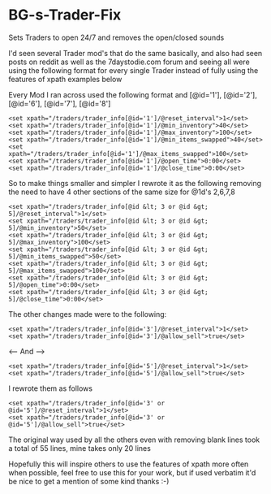 # BG-s-Trader-Fix
Sets Traders to open 24/7 and removes the open/closed sounds

I'd seen several Trader mod's that do the same basically, and also had seen posts on reddit as well as the 7daystodie.com forum and seeing all were using the following format for every single Trader instead of fully using the features of xpath examples below

Every Mod I ran across used the following format and [@id='1'], [@id='2'], [@id='6'], [@id='7'], [@id='8']

	<set xpath="/traders/trader_info[@id='1']/@reset_interval">1</set>
	<set xpath="/traders/trader_info[@id='1']/@min_inventory">40</set>
	<set xpath="/traders/trader_info[@id='1']/@max_inventory">100</set>
	<set xpath="/traders/trader_info[@id='1']/@min_items_swapped">40</set>
	<set xpath="/traders/trader_info[@id='1']/@max_items_swapped">100</set>
 	<set xpath="/traders/trader_info[@id='1']/@open_time">0:00</set>
	<set xpath="/traders/trader_info[@id='1']/@close_time">0:00</set>

So to make things smaller and simpler I rewrote it as the following removing the need to have 4 other sections of the same size for @1d's 2,6,7,8

	<set xpath="/traders/trader_info[@id &lt; 3 or @id &gt; 5]/@reset_interval">1</set>
	<set xpath="/traders/trader_info[@id &lt; 3 or @id &gt; 5]/@min_inventory">50</set>
	<set xpath="/traders/trader_info[@id &lt; 3 or @id &gt; 5]/@max_inventory">100</set>
	<set xpath="/traders/trader_info[@id &lt; 3 or @id &gt; 5]/@min_items_swapped">50</set>
	<set xpath="/traders/trader_info[@id &lt; 3 or @id &gt; 5]/@max_items_swapped">100</set>
 	<set xpath="/traders/trader_info[@id &lt; 3 or @id &gt; 5]/@open_time">0:00</set>
	<set xpath="/traders/trader_info[@id &lt; 3 or @id &gt; 5]/@close_time">0:00</set>
  
  The other changes made were to the following:

	<set xpath="/traders/trader_info[@id='3']/@reset_interval">1</set>
	<set xpath="/traders/trader_info[@id='3']/@allow_sell">true</set>
  
  <-- And -->
  
	<set xpath="/traders/trader_info[@id='5']/@reset_interval">1</set>
	<set xpath="/traders/trader_info[@id='5']/@allow_sell">true</set>
  
I rewrote them as follows

<!-- Player Owned Or Rented Vending Machine -->
	<set xpath="/traders/trader_info[@id='3' or @id='5']/@reset_interval">1</set>
	<set xpath="/traders/trader_info[@id='3' or @id='5']/@allow_sell">true</set>

  
  
The original way used by all the others even with removing blank lines took a total of 55 lines, mine takes only 20 lines
  
Hopefully this will inspire others to use the features of xpath more often when possible, feel free to use this for your work, but if used verbatim it'd be nice to get a mention of some kind thanks :-)
